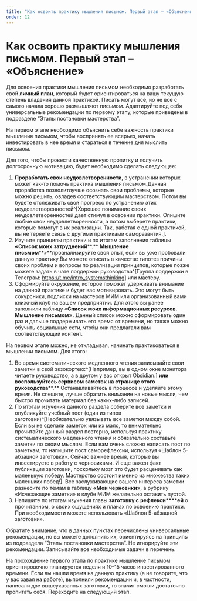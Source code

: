 ```yaml
---
title: "Как освоить практику мышления письмом. Первый этап – «Объяснение»"
order: 12
---
```


# Как освоить практику мышления письмом. Первый этап – «Объяснение»

Для освоения практики мышления письмом необходимо разработать свой **личный план**, который будет ориентироваться на вашу текущую степень владения данной практикой. Писать могут все, но не все с самого начала хорошо размышляют письмом. Адаптируйте под себя универсальные рекомендации по первому этапу, которые приведены в подразделе “Этапы постановки мастерства”.

На первом этапе необходимо объяснить себе важность практики мышления письмом, чтобы воспринять ее всерьез, начать инвестировать в нее время и стараться в течение дня мыслить письмом.

Для того, чтобы провести качественную пропитку и получить долгосрочную мотивацию, будет необходимо сделать следующее:

1. **Проработать свои неудовлетворенности**, в устранении которых может как-то помочь практика мышления письмом.Данная проработка позволитлучше осознать свои проблемы, которые можно решить, овладев соответствующим мастерством. Потом вы будете отслеживать свой прогресс по устранению этих неудовлетворенностей^[Хорошее понимание своих неудовлетворенностей дает стимул в освоении практики. Опишите любые свои неудовлетворенности, а потом выберете практики, которые помогут в их реализации. Так, работая с одной практикой, вы не теряете связь с другими практиками саморазвития.].
2. Изучите принципы практики и по итогам заполнения таблицы **«Список моих** **затруднений****.** **Мышление письмом****»**проанализируйте свой опыт, если вы уже пробовали данную практику.Вы можете описать в качестве гипотез причины своих проблем и вопросы по реализации принципов, которые позже можете задать в чате поддержки руководства^[Группа поддержки в Телеграм: <https://t.me/intro_systemsthinking>] или мастеру.
3. Сформируйте окружение, которое поможет удерживать внимание на данной практике и будет вас мотивировать. Это могут быть сокурсники, подписки на мастеров МИМ или организованный вами книжный клуб на вашем предприятии. Для этого вы ранее заполнили таблицу «**Список моих информационных ресурсов. Мышление письмом».** Данный список можно сформировать один раз и дальше поддерживать его время от времени, но также можно обучить социальные сети, чтобы они предлагали вам соответствующий контент.

На первом этапе можно, не откладывая, начинать практиковаться в мышлении письмом. Для этого:

1. Во время систематического медленного чтения записывайте свои заметки в свой экзокортекс^[Например, вы в одном окне монитора читаете руководство, а в другом у вас открыт Obsidian.] **или воспользуйтесь сервисом заметок на странице этого** **руководства****.** Останавливайтесь в процессе и уделяйте этому время. Не спешите, лучше обратить внимание на новые мысли, чем быстро прочитать материал без каких-либо записей.
2. По итогам изучения данного раздела соберите все заметки и опубликуйте учебный пост (один из типов заготовки)^[Необязательно увязывать все заметки между собой. Если вы не сделали заметок или их мало, то внимательно прочитайте данный раздел повторно, используя практику систематического медленного чтения и обязательно составьте заметки по своим мыслям. Если вам очень сложно написать пост по заметкам, то напишите пост саморефлексии, используя «Шаблон 5-абзацной заготовки». Сейчас важнее время, которые вы инвестируете в работу с черновиками. И еще важен факт публикации заготовки, поскольку мозг это будет расценивать как маленькую победу. Мастерство состоит именно из множества таких маленьких побед!]. Все заслуживающие вашего интереса заметки разнесите по темам в таблицу **«Мои черновики»**, а рубрику «Исчезающие заметки» в клубе МИМ желательно оставить пустой.
3. Напишите по итогам изучения главы **заготовку с** **рефлекси****ей** о прочитанном, о своих ощущениях и планах по освоению практики. При необходимости можете использовать «Шаблон 5-абзацной заготовки».

Обратите внимание, что в данных пунктах перечислены универсальные рекомендации, но вы можете дополнить их, ориентируясь на принципы из подраздела “Этапы постановки мастерства”. Не игнорируйте эти рекомендации. Записывайте все необходимые задачи в перечень.

На прохождение первого этапа по практике мышление письмом ориентировочно планируется неделя и 10–15 часов инвестированного времени. Если вы нашли время на данную практику (а не говорите, что у вас завал на работе), выполнили рекомендации и, в частности, написали две вышеуказанных заготовки, то значит смогли достаточно пропитать себя. Переходите на следующий этап.